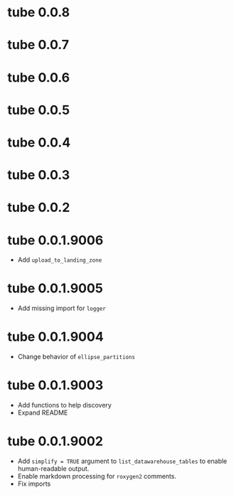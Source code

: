 # tube 0.0.8

# tube 0.0.7

# tube 0.0.6

# tube 0.0.5

# tube 0.0.4

# tube 0.0.3

# tube 0.0.2

# tube 0.0.1.9006

* Add `upload_to_landing_zone`

# tube 0.0.1.9005

* Add missing import for `logger`

# tube 0.0.1.9004

* Change behavior of `ellipse_partitions`

# tube 0.0.1.9003

* Add functions to help discovery
* Expand README

# tube 0.0.1.9002

* Add `simplify = TRUE` argument to `list_datawarehouse_tables` to enable human-readable output.
* Enable markdown processing for `roxygen2` comments.
* Fix imports
